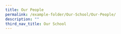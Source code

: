 ```yaml
---
title: Our People
permalink: /example-folder/Our-School/Our-People/
description: ""
third_nav_title: Our School
---
```

